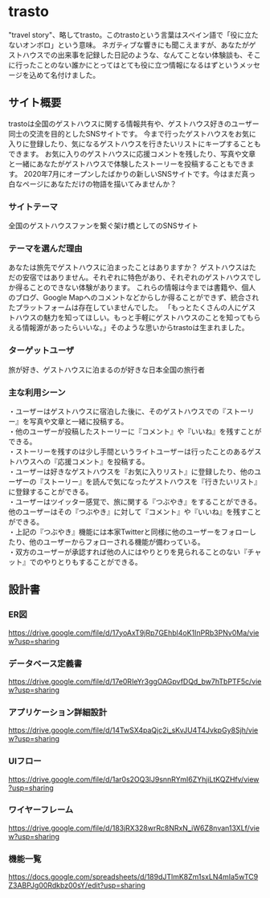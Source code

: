 # trasto

"travel story"、略してtrasto。このtrastoという言葉はスペイン語で「役に立たないオンボロ」という意味。
ネガティブな響きにも聞こえますが、あなたがゲストハウスでの出来事を記録した日記のような、なんてことない体験談も、そこに行ったことのない誰かにとってはとても役に立つ情報になるはずというメッセージを込めて名付けました。

## サイト概要

trastoは全国のゲストハウスに関する情報共有や、ゲストハウス好きのユーザー同士の交流を目的としたSNSサイトです。
今まで行ったゲストハウスをお気に入りに登録したり、気になるゲストハウスを行きたいリストにキープすることもできます。
お気に入りのゲストハウスに応援コメントを残したり、写真や文章と一緒にあなたがゲストハウスで体験したストーリーを投稿することもできます。
2020年7月にオープンしたばかりの新しいSNSサイトです。今はまだ真っ白なページにあなただけの物語を描いてみませんか？

### サイトテーマ

全国のゲストハウスファンを繋ぐ架け橋としてのSNSサイト

### テーマを選んだ理由

あなたは旅先でゲストハウスに泊まったことはありますか？
ゲストハウスはただの安宿ではありません。それぞれに特色があり、それぞれのゲストハウスでしか得ることのできない体験があります。
これらの情報は今までは書籍や、個人のブログ、Google Mapへのコメントなどからしか得ることができず、統合されたプラットフォームは存在していませんでした。
「もっとたくさんの人にゲストハウスの魅力を知ってほしい。もっと手軽にゲストハウスのことを知ってもらえる情報源があったらいいな。」そのような思いからtrastoは生まれました。

### ターゲットユーザ

旅が好き、ゲストハウスに泊まるのが好きな日本全国の旅行者

### 主な利用シーン

・ユーザーはゲストハウスに宿泊した後に、そのゲストハウスでの『ストーリー』を写真や文章と一緒に投稿する。  
・他のユーザーが投稿したストーリーに『コメント』や『いいね』を残すことができる。  
・ストーリーを残すのは少し手間というライトユーザーは行ったことのあるゲストハウスへの『応援コメント』を投稿する。  
・ユーザーは好きなゲストハウスを『お気に入りリスト』に登録したり、他のユーザーの『ストーリー』を読んで気になったゲストハウスを『行きたいリスト』に登録することができる。  
・ユーザーはツイッター感覚で、旅に関する『つぶやき』をすることができる。他のユーザーはその『つぶやき』に対して『コメント』や『いいね』を残すことができる。  
・上記の『つぶやき』機能には本家Twitterと同様に他のユーザーをフォローしたり、他のユーザーからフォローされる機能が備わっている。  
・双方のユーザーが承認すれば他の人にはやりとりを見られることのない『チャット』でのやりとりもすることができる。  

## 設計書

### ER図

https://drive.google.com/file/d/17yoAxT9jRp7GEhbl4oK1InPRb3PNv0Ma/view?usp=sharing

### データベース定義書

https://drive.google.com/file/d/17e0RIeYr3ggOAGpvfDQd_bw7hTbPTF5c/view?usp=sharing

### アプリケーション詳細設計

https://drive.google.com/file/d/14TwSX4paQjc2i_sKvJU4T4JvkpGy8Sjh/view?usp=sharing

### UIフロー

https://drive.google.com/file/d/1ar0s2OQ3lJ9snnRYmI6ZYhjiLtKQZHfv/view?usp=sharing

### ワイヤーフレーム

https://drive.google.com/file/d/183jRX328wrRc8NRxN_iW6Z8nvan13XLf/view?usp=sharing

### 機能一覧

https://docs.google.com/spreadsheets/d/189dJTlmK8Zm1sxLN4mIa5wTC9Z3ABPJg00Rdkbz00sY/edit?usp=sharing